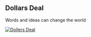 ## Dollars Deal
Words and ideas can change the world

[![Dollers Deal](http://dollersdeal.com/images/youtube-git.png)](https://www.youtube.com/channel/UCi2SO4GP7L0Z7bRph5ytNMw)
